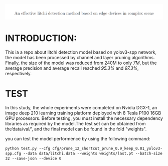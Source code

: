 ![](img_1.png)

# INTRODUCTION:
This ia a repo about litchi detection model based on yolov3-spp network, the model has been processed by channel and layer pruning algorithms. Finally, the size of the model was reduced from 240M to only *7M*, but the average precision and average recall reached *95.3%* and *97.3%*, respectively.

# TEST
In this study, the whole experiments were completed on Nvidia DGX-1, an image deep 210 learning training platform deployed with 8 Tesla P100 16GB GPU processors. Before testing, you must install the necessary dependency libraries as required by the model.The test set can be obtained from the‘data/val/', and the final model can be found in the fold "weights". 

you can test the model performence by using the following command:

``` 
python test.py --cfg cfg/prune_12_shortcut_prune_0.9_keep_0.01_yolov3-spp.cfg --data data/litchi.data --weights weights/last.pt --batch-size 32 --save-json --device 0 
``` 
